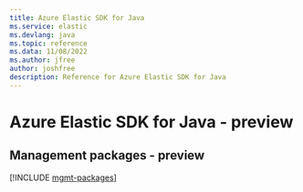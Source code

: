 ```yaml
---
title: Azure Elastic SDK for Java
ms.service: elastic
ms.devlang: java
ms.topic: reference
ms.data: 11/08/2022
ms.author: jfree
author: joshfree
description: Reference for Azure Elastic SDK for Java
---
```

# Azure Elastic SDK for Java - preview

## Management packages - preview
[!INCLUDE [mgmt-packages](elastic-mgmt-index.md)]